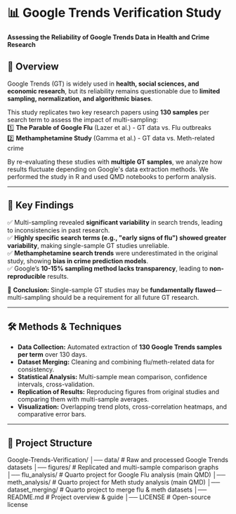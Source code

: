 # 📊 Google Trends Verification Study  
**Assessing the Reliability of Google Trends Data in Health and Crime Research**  

## 📌 Overview  
Google Trends (GT) is widely used in **health, social sciences, and economic research**, but its reliability remains questionable due to **limited sampling, normalization, and algorithmic biases**.  

This study replicates two key research papers using **130 samples** per search term to assess the impact of multi-sampling:  
1️⃣ **The Parable of Google Flu** (Lazer et al.) - GT data vs. Flu outbreaks  
2️⃣ **Methamphetamine Study** (Gamma et al.) - GT data vs. Meth-related crime  

By re-evaluating these studies with **multiple GT samples**, we analyze how results fluctuate depending on Google's data extraction methods. We performed the study in R and used QMD notebooks to perform analysis.

---

## 🔬 Key Findings  
✅ Multi-sampling revealed **significant variability** in search trends, leading to inconsistencies in past research.  
✅ **Highly specific search terms (e.g., "early signs of flu") showed greater variability**, making single-sample GT studies unreliable.  
✅ **Methamphetamine search trends** were underestimated in the original study, showing **bias in crime prediction models**.  
✅ Google’s **10-15% sampling method lacks transparency**, leading to **non-reproducible** results.  

📢 **Conclusion:** Single-sample GT studies may be **fundamentally flawed**—multi-sampling should be a requirement for all future GT research.

---

## 🛠 Methods & Techniques  
- **Data Collection:** Automated extraction of **130 Google Trends samples per term** over 130 days.  
- **Dataset Merging:** Cleaning and combining flu/meth-related data for consistency.  
- **Statistical Analysis:** Multi-sample mean comparison, confidence intervals, cross-validation.  
- **Replication of Results:** Reproducing figures from original studies and comparing them with multi-sample averages.  
- **Visualization:** Overlapping trend plots, cross-correlation heatmaps, and comparative error bars.  

---

## 📂 Project Structure  

Google-Trends-Verification/
│── data/                   # Raw and processed Google Trends datasets
│── figures/                # Replicated and multi-sample comparison graphs
│── flu_analysis/           # Quarto project for Google Flu analysis (main QMD)
│── meth_analysis/          # Quarto project for Meth study analysis (main QMD)
│── dataset_merging/        # Quarto project to merge flu & meth datasets
│── README.md               # Project overview & guide
│── LICENSE                 # Open-source license